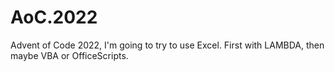 # AoC.2022
Advent of Code 2022, I'm going to try to use Excel. First with LAMBDA, then maybe VBA or OfficeScripts.
